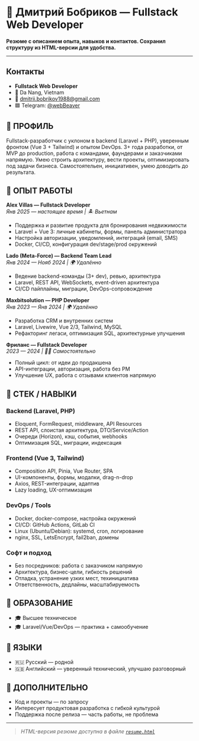 # 📛 Дмитрий Бобриков — Fullstack Web Developer

**Резюме с описанием опыта, навыков и контактов. Сохранил структуру из HTML-версии для удобства.**

---

## Контакты

- **Fullstack Web Developer**
- 📍 Da Nang, Vietnam
- 📧 [dmitrii.bobrikov1988@gmail.com](mailto:dmitrii.bobrikov1988@gmail.com)
- 🟦 Telegram: [@webBeaver](https://t.me/webBeaver)

## 🔹 ПРОФИЛЬ

Fullstack-разработчик с уклоном в backend (Laravel + PHP), уверенным фронтом (Vue 3 + Tailwind) и опытом DevOps. 3+ года разработки, от MVP до production, работа с командами, фаундерами и заказчиками напрямую. Умею строить архитектуру, вести проекты, оптимизировать под задачи бизнеса. Самостоятельен, инициативен, умею доводить до результата.

## 🔹 ОПЫТ РАБОТЫ

**Alex Villas — Fullstack Developer**  
_Янв 2025 — настоящее время | 🏝 Вьетнам_
- Поддержка и развитие продукта для бронирования недвижимости
- Laravel + Vue 3: личные кабинеты, формы, панель администратора
- Настройка авторизации, уведомлений, интеграций (email, SMS)
- Docker, CI/CD, конфигурация dev/stage/prod окружений

**Lado (Meta-Force) — Backend Team Lead**  
_Янв 2024 — Нояб 2024 | 🌍 Удалённо_
- Ведение backend-команды (3+ dev), ревью, архитектура
- Laravel, REST API, WebSockets, event-driven архитектура
- CI/CD пайплайны, миграции, DevOps-сопровождение

**Maxbitsolution — PHP Developer**  
_Янв 2023 — Янв 2024 | 🌍 Удалённо_
- Разработка CRM и внутренних систем
- Laravel, Livewire, Vue 2/3, Tailwind, MySQL
- Рефакторинг легаси, оптимизация SQL, архитектурные улучшения

**Фриланс — Fullstack Developer**  
_2023 — 2024 | 🧑‍💻 Самостоятельно_
- Полный цикл: от идеи до продакшена
- API-интеграции, авторизация, работа без PM
- Улучшение UX, работа с отзывами клиентов напрямую

## 🔹 СТЕК / НАВЫКИ

### Backend (Laravel, PHP)
- Eloquent, FormRequest, middleware, API Resources
- REST API, слоистая архитектура, DTO/Service/Action
- Очереди (Horizon), кэш, события, webhooks
- Оптимизация SQL, миграции, индексация

### Frontend (Vue 3, Tailwind)
- Composition API, Pinia, Vue Router, SPA
- UI-компоненты, формы, модалки, drag-n-drop
- Axios, REST-интеграции, адаптив
- Lazy loading, UX-оптимизация

### DevOps / Tools
- Docker, docker-compose, настройка окружений
- CI/CD: GitHub Actions, GitLab CI
- Linux (Ubuntu/Debian): systemd, cron, логирование
- nginx, SSL, LetsEncrypt, fail2ban, домены

### Софт и подход
- Без посредников: работа с заказчиком напрямую
- Архитектура, бизнес-цели, гибкость решений
- Отладка, устранение узких мест, техинициатива
- Ответственность, дедлайны, масштабируемость

## 🔹 ОБРАЗОВАНИЕ

- 🎓 Высшее техническое
- 🎓 Laravel/Vue/DevOps — практика + самообучение

## 🔹 ЯЗЫКИ

- 🇷🇺 Русский — родной
- 🇬🇧 Английский — уверенный технический, улучшаю разговорный

## 🔹 ДОПОЛНИТЕЛЬНО

- Код и проекты — по запросу
- Интересует продуктовая разработка с гибкой культурой
- Поддержка после релиза — часть работы, не проблема

---

> _HTML-версия резюме доступна в файле [`resume.html`](./resume.html)_
